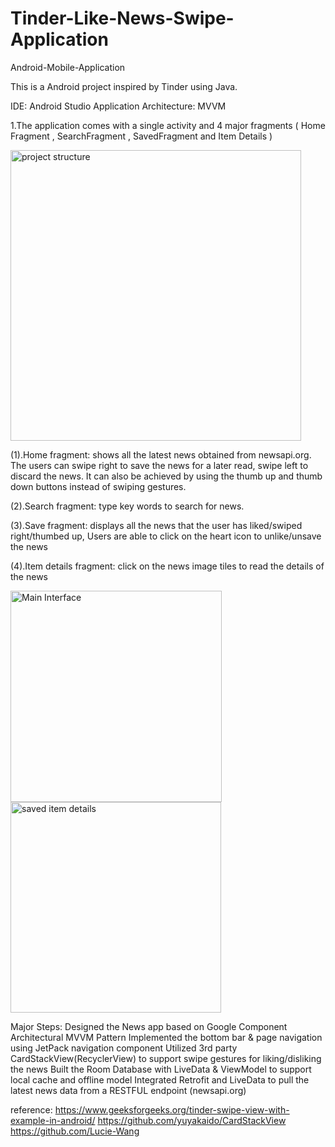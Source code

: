 # Tinder-Like-News-Swipe-Application
 Android-Mobile-Application

This is a Android project inspired by Tinder using Java.

IDE: Android Studio
Application Architecture: MVVM 

1.The application comes with a single activity and 4 major fragments 
( Home Fragment , SearchFragment , SavedFragment and Item Details )

<img width="465" alt=" project structure" src="https://user-images.githubusercontent.com/27842254/140228956-c27913d6-36d1-4c91-b11b-6a91004689de.png">


(1).Home fragment: shows all the latest news obtained from newsapi.org. 
The users can swipe right to save the news for a later read, swipe left to discard the news. 
It can also be achieved by using the thumb up and thumb down buttons instead of swiping gestures.


(2).Search fragment: type key words to search for news.


(3).Save fragment: displays all the news that the user has liked/swiped right/thumbed up, 
Users are able to click on the heart icon to unlike/unsave the news

(4).Item details fragment: click on the news image tiles to read the details of the news

<img width="338" alt="Main Interface" src="https://user-images.githubusercontent.com/27842254/140229050-515f7830-205c-4622-ae99-d4769fecd2c3.png">




<img width="337" alt="saved item details" src="https://user-images.githubusercontent.com/27842254/140229099-a24e1d16-1fa6-49ad-b264-312ce04a75e3.png">


Major Steps:
Designed the News app based on Google Component Architectural MVVM Pattern
Implemented the bottom bar & page navigation using JetPack navigation component
Utilized 3rd party CardStackView(RecyclerView) to support swipe gestures for liking/disliking the news
Built the Room Database with LiveData & ViewModel to support local cache and offline model
Integrated Retrofit and LiveData to pull the latest news data from a RESTFUL endpoint (newsapi.org)


reference:
https://www.geeksforgeeks.org/tinder-swipe-view-with-example-in-android/
https://github.com/yuyakaido/CardStackView
https://github.com/Lucie-Wang

